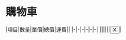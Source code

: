 # 購物車
<div id="flame" markdown="1">
|項目|數量|單價|總價|運費||
|-|-|-|-|-|-|
||||||<button>X</button>|

</div>
<script>
(function() {var tbody=document.all.flame.querySelector('table').tBodies[0], button=tbody.querySelector('button').outerHTML; tbody.innerHTML=''; (localStorage.getItem('cart')||'').split('\n').forEach(function(el) {el=el.split(','); if (el.length==3) {fetch(el[2]+'.csv').then(v=>v.text()).then(v=>{v=v.split(','); tbody.innerHTML+='<tr>'+['', v[3]?el[0]+'<small>'+v[3]+'</small>':el[0], el[1], v[0], v[2]?Function('n, p', 'return '+v[2])(el[1], v[0]):el[1]*v[0], v[1], button].join('<td>');});}});})();
</script>

